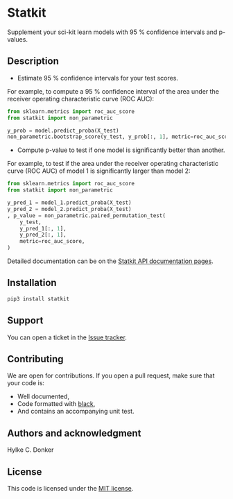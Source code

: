 # Statkit
Supplement your sci-kit learn models with 95 % confidence intervals and p-values.

## Description
- Estimate 95 % confidence intervals for your test scores.

For example, to compute a 95 % confidence interval of the area under the
receiver operating characteristic curve (ROC AUC):
```python
from sklearn.metrics import roc_auc_score
from statkit import non_parametric

y_prob = model.predict_proba(X_test)
non_parametric.bootstrap_score(y_test, y_prob[:, 1], metric=roc_auc_score)
```

- Compute p-value to test if one model is significantly better than another.

For example, to test if the area under the receiver operating characteristic
curve (ROC AUC) of model 1 is significantly larger than model 2:
```python
from sklearn.metrics import roc_auc_score
from statkit import non_parametric

y_pred_1 = model_1.predict_proba(X_test)
y_pred_2 = model_2.predict_proba(X_test)
, p_value = non_parametric.paired_permutation_test(
    y_test,
    y_pred_1[:, 1],
    y_pred_2[:, 1],
    metric=roc_auc_score,
)
```

Detailed documentation can be on the [Statkit API documentation pages](https://hylkedonker.gitlab.io/statkit).

## Installation
```bash
pip3 install statkit
```

## Support
You can open a ticket in the [Issue tracker](https://gitlab.com/hylkedonker/statkit/-/issues).

## Contributing
We are open for contributions.
If you open a pull request, make sure that your code is:
- Well documented,
- Code formatted with [black](https://github.com/psf/black),
- And contains an accompanying unit test.


## Authors and acknowledgment
Hylke C. Donker

## License
This code is licensed under the [MIT license](LICENSE).
